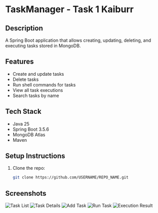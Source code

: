 # TaskManager - Task 1 Kaiburr

## Description
A Spring Boot application that allows creating, updating, deleting, and executing tasks stored in MongoDB. 

## Features
- Create and update tasks
- Delete tasks
- Run shell commands for tasks
- View all task executions
- Search tasks by name

## Tech Stack
- Java 25
- Spring Boot 3.5.6
- MongoDB Atlas
- Maven

## Setup Instructions
1. Clone the repo:
   ```bash
   git clone https://github.com/USERNAME/REPO_NAME.git


## Screenshots

![Task List](screenshots/Screenshot_2025-10-15_124520.png)
![Task Details](screenshots/Screenshot_2025-10-15_125143.png)
![Add Task](screenshots/Screenshot_2025-10-15_125219.png)
![Run Task](screenshots/Screenshot_2025-10-15_125245.png)
![Execution Result](screenshots/Screenshot_2025-10-15_125647.png)


